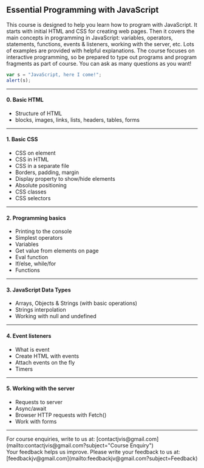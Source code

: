 ## Essential Programming with JavaScript

This course is designed to help you learn how to program with JavaScript.
It starts with initial HTML and CSS for creating web pages. Then it covers the main concepts in programming in JavaScript: variables, operators, statements, functions, events & listeners, working with the server, etc.
Lots of examples are provided with helpful explanations.
The course focuses on interactive programming, so be prepared to type out programs and program fragments as part of course.
You can ask as many questions as you want!

```javascript
var s = "JavaScript, here I come!";
alert(s);
```

<hr>

#### 0. Basic HTML
- Structure of HTML
- blocks, images, links, lists, headers, tables, forms

---
#### 1. Basic CSS
- CSS on element
- CSS in HTML
- CSS in a separate file
- Borders, padding, margin
- Display property to show/hide elements
- Absolute positioning
- CSS classes
- CSS selectors

---
#### 2. Programming basics
- Printing to the console
- Simplest operators
- Variables
- Get value from elements on page
- Eval function
- If/else, while/for
- Functions

---
#### 3. JavaScript Data Types
- Arrays, Objects & Strings (with basic operations)
- Strings interpolation
- Working with null and undefined

---
#### 4. Event listeners
- What is event
- Create HTML with events
- Attach events on the fly
- Timers

---
#### 5. Working with the server
- Requests to server
- Async/await
- Browser HTTP requests with Fetch() 
- Work with forms



<hr>
For course enquiries, write to us at: [contactjvis@gmail.com](mailto:contactjvis@gmail.com?subject="Course Enquiry")<br>
Your feedback helps us improve. Please write your feedback to us at: [feedbackjv@gmail.com](mailto:feedbackjv@gmail.com?subject=Feedback)
